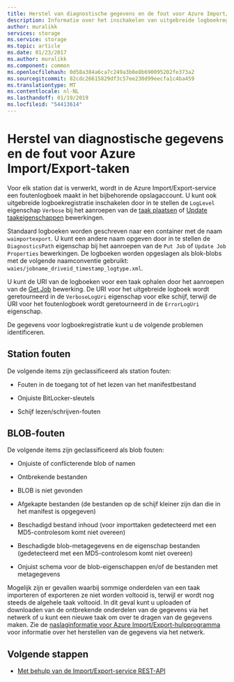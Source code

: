 ```yaml
---
title: Herstel van diagnostische gegevens en de fout voor Azure Import/Export-taken | Microsoft Docs
description: Informatie over het inschakelen van uitgebreide logboekregistratie voor Microsoft Azure Import/Export-service-taken.
author: muralikk
services: storage
ms.service: storage
ms.topic: article
ms.date: 01/23/2017
ms.author: muralikk
ms.component: common
ms.openlocfilehash: 0d58a384a6ca7c249a3b0e8b690095202fe373a2
ms.sourcegitcommit: 82cdc26615829df3c57ee230d99eecfa1c4ba459
ms.translationtype: MT
ms.contentlocale: nl-NL
ms.lasthandoff: 01/19/2019
ms.locfileid: "54413614"
---
```

# <a name="diagnostics-and-error-recovery-for-azure-importexport-jobs"></a>Herstel van diagnostische gegevens en de fout voor Azure Import/Export-taken
Voor elk station dat is verwerkt, wordt in de Azure Import/Export-service een foutenlogboek maakt in het bijbehorende opslagaccount. U kunt ook uitgebreide logboekregistratie inschakelen door in te stellen de `LogLevel` eigenschap `Verbose` bij het aanroepen van de [taak plaatsen](/rest/api/storageimportexport/jobs#Jobs_CreateOrUpdate) of [Update taakeigenschappen](/rest/api/storageimportexport/jobs#Jobs_Update) bewerkingen.

 Standaard logboeken worden geschreven naar een container met de naam `waimportexport`. U kunt een andere naam opgeven door in te stellen de `DiagnosticsPath` eigenschap bij het aanroepen van de `Put Job` of `Update Job Properties` bewerkingen. De logboeken worden opgeslagen als blok-blobs met de volgende naamconventie gebruikt: `waies/jobname_driveid_timestamp_logtype.xml`.

 U kunt de URI van de logboeken voor een taak ophalen door het aanroepen van de [Get Job](/rest/api/storageimportexport/jobs) bewerking. De URI voor het uitgebreide logboek wordt geretourneerd in de `VerboseLogUri` eigenschap voor elke schijf, terwijl de URI voor het foutenlogboek wordt geretourneerd in de `ErrorLogUri` eigenschap.

De gegevens voor logboekregistratie kunt u de volgende problemen identificeren.

## <a name="drive-errors"></a>Station fouten

De volgende items zijn geclassificeerd als station fouten:

-   Fouten in de toegang tot of het lezen van het manifestbestand

-   Onjuiste BitLocker-sleutels

-   Schijf lezen/schrijven-fouten

## <a name="blob-errors"></a>BLOB-fouten

De volgende items zijn geclassificeerd als blob fouten:

-   Onjuiste of conflicterende blob of namen

-   Ontbrekende bestanden

-   BLOB is niet gevonden

-   Afgekapte bestanden (de bestanden op de schijf kleiner zijn dan die in het manifest is opgegeven)

-   Beschadigd bestand inhoud (voor importtaken gedetecteerd met een MD5-controlesom komt niet overeen)

-   Beschadigde blob-metagegevens en de eigenschap bestanden (gedetecteerd met een MD5-controlesom komt niet overeen)

-   Onjuist schema voor de blob-eigenschappen en/of de bestanden met metagegevens

Mogelijk zijn er gevallen waarbij sommige onderdelen van een taak importeren of exporteren ze niet worden voltooid is, terwijl er wordt nog steeds de algehele taak voltooid. In dit geval kunt u uploaden of downloaden van de ontbrekende onderdelen van de gegevens via het netwerk of u kunt een nieuwe taak om over te dragen van de gegevens maken. Zie de [naslaginformatie voor Azure Import/Export-hulpprogramma](storage-import-export-tool-how-to-v1.md) voor informatie over het herstellen van de gegevens via het netwerk.

## <a name="next-steps"></a>Volgende stappen

* [Met behulp van de Import/Export-service REST-API](storage-import-export-using-the-rest-api.md)
